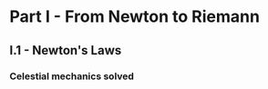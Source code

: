 # Part I - From Newton to Riemann
## I.1 - Newton's Laws
### Celestial mechanics solved



<!--stackedit_data:
eyJoaXN0b3J5IjpbODE2MzM5Mjg3XX0=
-->